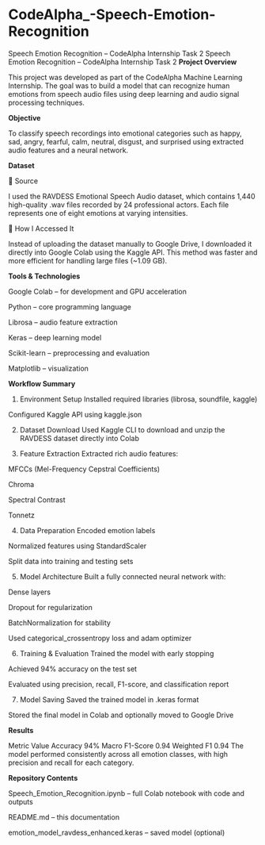 # CodeAlpha_-Speech-Emotion-Recognition
Speech Emotion Recognition – CodeAlpha Internship Task 2
Speech Emotion Recognition – CodeAlpha Internship Task 2
 **Project Overview**
 
This project was developed as part of the CodeAlpha Machine Learning Internship. The goal was to build a model that can recognize human emotions from speech audio files using deep learning and audio signal processing techniques.

 **Objective**
 
To classify speech recordings into emotional categories such as happy, sad, angry, fearful, calm, neutral, disgust, and surprised using extracted audio features and a neural network.

 **Dataset**
 
🔹 Source

I used the RAVDESS Emotional Speech Audio dataset, which contains 1,440 high-quality .wav files recorded by 24 professional actors. Each file represents one of eight emotions at varying intensities.

🔹 How I Accessed It

Instead of uploading the dataset manually to Google Drive, I downloaded it directly into Google Colab using the Kaggle API. This method was faster and more efficient for handling large files (~1.09 GB).

 **Tools & Technologies**
 
Google Colab – for development and GPU acceleration

Python – core programming language

Librosa – audio feature extraction

Keras – deep learning model

Scikit-learn – preprocessing and evaluation

Matplotlib – visualization

 **Workflow Summary**
 
1. Environment Setup
Installed required libraries (librosa, soundfile, kaggle)

Configured Kaggle API using kaggle.json

2. Dataset Download
Used Kaggle CLI to download and unzip the RAVDESS dataset directly into Colab

3. Feature Extraction
Extracted rich audio features:

MFCCs (Mel-Frequency Cepstral Coefficients)

Chroma

Spectral Contrast

Tonnetz

4. Data Preparation
Encoded emotion labels

Normalized features using StandardScaler

Split data into training and testing sets

5. Model Architecture
Built a fully connected neural network with:

Dense layers

Dropout for regularization

BatchNormalization for stability

Used categorical_crossentropy loss and adam optimizer

6. Training & Evaluation
Trained the model with early stopping

Achieved 94% accuracy on the test set

Evaluated using precision, recall, F1-score, and classification report

7. Model Saving
Saved the trained model in .keras format

Stored the final model in Colab and optionally moved to Google Drive

 **Results**
 
Metric	Value
Accuracy	94%
Macro F1-Score	0.94
Weighted F1	0.94
The model performed consistently across all emotion classes, with high precision and recall for each category.

 **Repository Contents**
 
Speech_Emotion_Recognition.ipynb – full Colab notebook with code and outputs

README.md – this documentation

emotion_model_ravdess_enhanced.keras – saved model (optional)

